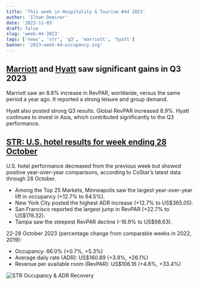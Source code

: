 ```yaml
---
title: 'This week in Hospitality & Tourism #44 2023'
author: 'Ilhan Demirer'
date: '2023-11-03'
draft: false
slug: 'week-44-2023'
tags: ['news', 'str', 'q3', 'marriott', 'hyatt']
banner: '2023-week-44-occupancy.svg'
---
```


## [Marriott](https://hotelsmag.com/news/marriott-third-quarter-2023/) and [Hyatt](https://hotelsmag.com/news/hyatt-posts-strong-q3-driven-by-resilient-travel-demand-bets-on-china-to-further-growth-in-2024/) saw significant gains in Q3 2023

Marriott saw an 8.8% increase in RevPAR, worldwide, versus the same period a year ago. It reported a strong leisure and group demand.

Hyatt also posted strong Q3 results. Global RevPAR increased 8.9%. Hyatt continues to invest in Asia, which contributed significantly to the Q3 performance.

## [STR: U.S. hotel results for week ending 28 October](https://str.com/press-release/us-hotel-results-week-ending-28-october)

U.S. hotel performance decreased from the previous week but showed positive year-over-year comparisons, according to CoStar’s latest data through 28 October.

- Among the Top 25 Markets, Minneapolis saw the largest year-over-year lift in occupancy (+12.7% to 64.5%).
- New York City posted the highest ADR increase (+12.7% to US$365.05).
- San Francisco reported the largest jump in RevPAR (+22.7% to US$178.32).
- Tampa saw the steepest RevPAR decline (-16.9% to US$98.63).

22-28 October 2023 (percentage change from comparable weeks in 2022, 2019):

- Occupancy: 66.0% (+0.7%, +5.3%)
- Average daily rate (ADR): US$160.89 (+3.9%, +26.1%)
- Revenue per available room (RevPAR): US$106.16 (+4.6%, +33.4%)

![STR Occupancy & ADR Recovery](/images/blogimages/2023-week-44-occupancy.svg)
